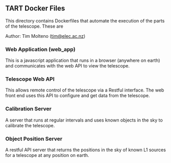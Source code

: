 ## TART Docker Files

This directory contains Dockerfiles that automate the execution of the parts of the telescope. These are

Author: Tim Molteno (tim@elec.ac.nz)

### Web Application (web_app)

This is a javascript application that runs in a browser (anywhere on earth) and communicates with the web API to view the telescope.

### Telescope Web API

This allows remote control of the telescope via a Restful interface. The web front end uses this API to configure and get data from the telescope.

### Calibration Server

A server that runs at regular intervals and uses known objects in the sky to calibrate the telescope.

### Object Position Server

A restful API server that returns the positions in the sky of known L1 sources for a telescope at any position on earth.
